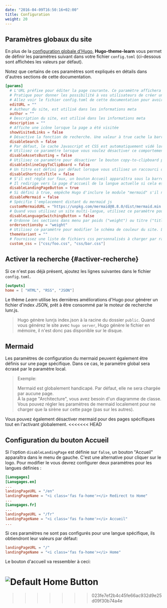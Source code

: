 ```yaml
---
date: "2016-04-09T16:50:16+02:00"
title: Configuration
weight: 20
---
```


## Paramètres globaux du site

En plus de la [configuration globale d'Hugo](https://gohugo.io/overview/configuration/), **Hugo-theme-learn** vous permet de définir les paramètres suivant dans votre fichier `config.toml` (ci-dessous sont affichées les valeurs par défaut).

Notez que certains de ces paramètres sont expliqués en détails dans d'autres sections de cette documentation.

```toml
[params]
  # L'URL préfixe pour éditer la page courante. Ce paramètre affichera un bouton "Modifier cette page" on haut de de chacune des pages.
  # Pratique pour donner les possibilité à vos utilisateurs de créer une merge request pour votre doc.
  # Allez voir le fichier config.toml de cette documentation pour avoir un exemple.
  editURL = ""
  # Autheur du site, est utilisé dans les informations meta
  author = ""
  # Description du site, est utilisé dans les informations meta
  description = ""
  # Affiche une icône lorsque la page a été visitée
  showVisitedLinks = false
  # Désactive la fonction de recherche. Une valeur à true cache la barre de recherche.
  disableSearch = false
  # Par défaut, le cache Javascript et CSS est automatiquement vidé lorsqu'une nouvelle version du site est générée.
  # Utilisez ce paramètre lorsque vous voulez désactiver ce comportement (c'est parfois incompatible avec certains proxys)
  disableAssetsBusting = false
  # Utilisez ce paramètre pour désactiver le bouton copy-to-clipboard pour le code formatté sur une ligne.
  disableInlineCopyToClipBoard = false
  # Un titre est défini par défaut lorsque vous utilisez un raccourci dans le menu. Utilisez ce paramètre pour le cacher.
  disableShortcutsTitle = false
  # S'il est réglé sur faux, un bouton Accueil apparaîtra sous la barre de recherche dans le menu.
  # Il redirige vers la page d'accueil de la langue actuelle si cela est spécifié. (La valeur par défaut est "/")
  disableLandingPageButton = true
  # Si défini à true, empêche Hugo d'inclure le module "mermaid" s'il n'est pas nécessaire (réduira les temps de chargement et le trafic)
  disableMermaid = false
  # Spécifie l'emplacement distant du mermaid js
  customMermaidURL = "https://unpkg.com/mermaid@8.8.0/dist/mermaid.min.js"
  # Quand vous utilisez un site multi-langue, utilisez ce paramètre pour désactiver le bouton de changement de langue.
  disableLanguageSwitchingButton = false
  # Ordonne les sections dans menu par poids ("weight") ou titre ("title"). Défaut à "weight"
  ordersectionsby = "weight"
  # Utilisez ce paramètre pour modifier le schéma de couleur du site. Les valeurs par défaut sont "red", "blue", "green".
  themeVariant = ""
  # Fournissez une liste de fichiers css personnalisés à charger par rapport depuis le dossier `static/` à la racine du site.
  custom_css = ["css/foo.css", "css/bar.css"]
```

## Activer la recherche {#activer-recherche}

Si ce n'est pas déjà présent, ajoutez les lignes suivantes dans le fichier `config.toml`.

```toml
[outputs]
home = [ "HTML", "RSS", "JSON"]
```

Le thème *Learn* utilise les dernières améliorations d'Hugo pour générer un fichier d'index JSON, prêt à être consommé par le moteur de recherche lunr.js.

> Hugo génère lunrjs index.json à la racine du dossier `public`.
> Quand vous générez le site avec `hugo server`, Hugo génère le fichier en mémoire, il n'est donc pas disponible sur le disque.

## Mermaid

Les paramètres de configuration du mermaid peuvent également être définis sur une page spécifique. Dans ce cas, le paramètre global sera écrasé par le paramètre local.

> Exemple:
>
> Mermaid est globalement handicapé. Par défaut, elle ne sera chargée par aucune page.  
> À la page "Architecture", vous avez besoin d'un diagramme de classe. Vous pouvez régler les paramètres de mermaid localement pour ne charger que la sirène sur cette page (pas sur les autres).

Vous pouvez également désactiver mermaid pour des pages spécifiques tout en l'activant globalement.
<<<<<<< HEAD

## Configuration du bouton Accueil

Si l'option `disableLandingPage` est définie sur `false`, un bouton
"Accueil" apparaîtra dans le menu de gauche. C'est une alternative pour cliquer
sur le logo. Pour modifier le vous devrez configurer deux paramètres pour les
langues définies :

```toml
[Lanugages]
[Lanugages.en]
...
landingPageURL = "/en"
landingPageName = "<i class='fas fa-home'></i> Redirect to Home"
...
[Lanugages.fr]
...
landingPageURL = "/fr"
landingPageName = "<i class='fas fa-home'></i> Accueil"
...
```

Si ces paramètres ne sont pas configurés pour une langue spécifique, ils
obtiendront leur valeurs par défaut:

```toml
landingPageURL = "/"
landingPageName = "<i class='fas fa-home'></i> Home"
```

Le bouton d'accueil va ressembler à ceci:

![Default Home Button](/en/basics/configuration/images/home_button_defaults.jpg?width=100%)
=======
>>>>>>> 023fe7ef2b4c45fe66ac932d9e25d09f30b74a4e
